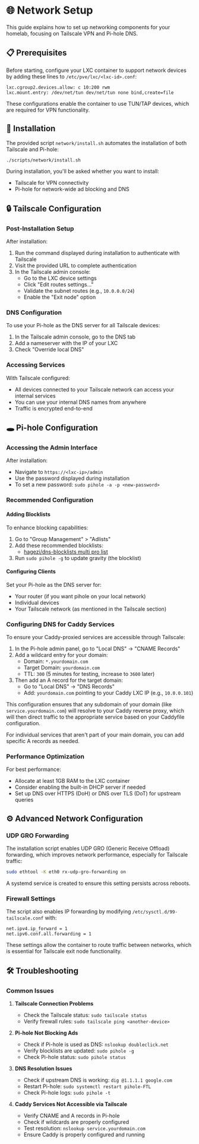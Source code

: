 # 🌐 Network Setup
This guide explains how to set up networking components for your homelab, focusing on Tailscale VPN and Pi-hole DNS.

## 📋 Prerequisites
Before starting, configure your LXC container to support network devices by adding these lines to `/etc/pve/lxc/<lxc-id>.conf`:
```
lxc.cgroup2.devices.allow: c 10:200 rwm
lxc.mount.entry: /dev/net/tun dev/net/tun none bind,create=file
```

These configurations enable the container to use TUN/TAP devices, which are required for VPN functionality.

## 🚀 Installation
The provided script `network/install.sh` automates the installation of both Tailscale and Pi-hole:
```bash
./scripts/network/install.sh
```

During installation, you'll be asked whether you want to install:
- Tailscale for VPN connectivity
- Pi-hole for network-wide ad blocking and DNS

## 🔒 Tailscale Configuration
### Post-Installation Setup
After installation:

1. Run the command displayed during installation to authenticate with Tailscale
2. Visit the provided URL to complete authentication
3. In the Tailscale admin console:
   - Go to the LXC device settings
   - Click "Edit routes settings..."
   - Validate the subnet routes (e.g., `10.0.0.0/24`)
   - Enable the "Exit node" option

### DNS Configuration
To use your Pi-hole as the DNS server for all Tailscale devices:

1. In the Tailscale admin console, go to the DNS tab
2. Add a nameserver with the IP of your LXC
3. Check "Override local DNS"

### Accessing Services
With Tailscale configured:
- All devices connected to your Tailscale network can access your internal services
- You can use your internal DNS names from anywhere
- Traffic is encrypted end-to-end

## 🕳️ Pi-hole Configuration
### Accessing the Admin Interface
After installation:
- Navigate to `https://<lxc-ip>/admin`
- Use the password displayed during installation
- To set a new password: `sudo pihole -a -p <new-password>`

### Recommended Configuration
#### Adding Blocklists
To enhance blocking capabilities:
1. Go to "Group Management" > "Adlists"
2. Add these recommended blocklists:
   - [hagezi/dns-blocklists multi pro list](https://github.com/hagezi/dns-blocklists?tab=readme-ov-file#pro)
3. Run `sudo pihole -g` to update gravity (the blocklist)

#### Configuring Clients
Set your Pi-hole as the DNS server for:
- Your router (if you want pihole on your local network)
- Individual devices
- Your Tailscale network (as mentioned in the Tailscale section)

### Configuring DNS for Caddy Services
To ensure your Caddy-proxied services are accessible through Tailscale:

1. In the Pi-hole admin panel, go to "Local DNS" → "CNAME Records"
2. Add a wildcard entry for your domain:
   - Domain: `*.yourdomain.com`
   - Target Domain: `yourdomain.com`
   - TTL: `300` (5 minutes for testing, increase to `3600` later)
3. Then add an A record for the target domain:
   - Go to "Local DNS" → "DNS Records"
   - Add: `yourdomain.com` pointing to your Caddy LXC IP (e.g., `10.0.0.101`)

This configuration ensures that any subdomain of your domain (like `service.yourdomain.com`) will resolve to your Caddy reverse proxy, which will then direct traffic to the appropriate service based on your Caddyfile configuration.

For individual services that aren't part of your main domain, you can add specific A records as needed.

### Performance Optimization
For best performance:
- Allocate at least 1GB RAM to the LXC container
- Consider enabling the built-in DHCP server if needed
- Set up DNS over HTTPS (DoH) or DNS over TLS (DoT) for upstream queries

## ⚙️ Advanced Network Configuration
### UDP GRO Forwarding
The installation script enables UDP GRO (Generic Receive Offload) forwarding, which improves network performance, especially for Tailscale traffic:
```bash
sudo ethtool -K eth0 rx-udp-gro-forwarding on
```

A systemd service is created to ensure this setting persists across reboots.

### Firewall Settings
The script also enables IP forwarding by modifying `/etc/sysctl.d/99-tailscale.conf` with:
```
net.ipv4.ip_forward = 1
net.ipv6.conf.all.forwarding = 1
```

These settings allow the container to route traffic between networks, which is essential for Tailscale exit node functionality.

## 🛠️ Troubleshooting
### Common Issues
1. **Tailscale Connection Problems**
   - Check the Tailscale status: `sudo tailscale status`
   - Verify firewall rules: `sudo tailscale ping <another-device>`

2. **Pi-hole Not Blocking Ads**
   - Check if Pi-hole is used as DNS: `nslookup doubleclick.net`
   - Verify blocklists are updated: `sudo pihole -g`
   - Check Pi-hole status: `sudo pihole status`

3. **DNS Resolution Issues**
   - Check if upstream DNS is working: `dig @1.1.1.1 google.com`
   - Restart Pi-hole: `sudo systemctl restart pihole-FTL`
   - Check Pi-hole logs: `sudo pihole -t`

4. **Caddy Services Not Accessible via Tailscale**
   - Verify CNAME and A records in Pi-hole
   - Check if wildcards are properly configured
   - Test resolution: `nslookup service.yourdomain.com`
   - Ensure Caddy is properly configured and running
